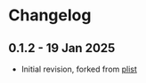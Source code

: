 # Changelog

## 0.1.2 - 19 Jan 2025

- Initial revision, forked from [plist](https://github.com/ciaran/plist)